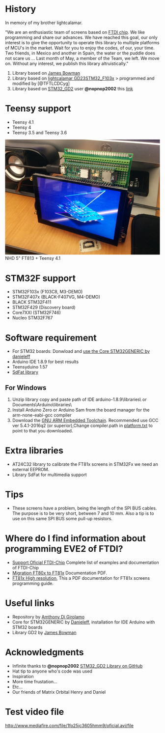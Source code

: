 # History
In  memory of my brother lightcalamar.

"We are an enthusiastic team of screens based on [FTDI chip](http://www.ftdichip.com/EVE.htm). We like programming and share our advances. 
We have reached this goal, our only interest is to give the opportunity to operate this library to multiple platforms of MCU's in the market. 
Wait for you to enjoy the codes, of our, your time.
Two friends, in Mexico and another in Spain, the water or the puddle does not scare us ...
Last month of May, a member of the Team, we left. We move on.
Without any interest, we publish this library altruistically."

1. Library based on [James Bowman](https://github.com/jamesbowman/gd2-lib)
2. Library based on [lightcalamar GD23STM32_F103x](https://github.com/lightcalamar/GD23STM32_F103x) > programmed and modified by [@TFTLCDCyg]
3. Library based on [STM32_GD2](https://github.com/nopnop2002/STM32_GD2) user **@nopnop2002** this [link](http://stm32duino.com/viewtopic.php?f=9&t=3466#p44477)

# Teensy support 
* Teensy 4.1	
* Teensy 4
* Teensy 3.5 and Teensy 3.6

![FT81xMania](NHD43.jpg?raw=true "GD23ZUTX")
NHD 5" FT813 + Teensy 4.1

# STM32F support
* STM32F103x (F103C8, M3-DEMO)
* STM32F407x (BLACK-F407VG, M4-DEMO)
* BLACK STM32F411 
* STM32F429 (Discovery board)
* Core7XXI (STM32F746)
* Nucleo STM32F767

# Software requirement
* For STM32 boards: Donwload and [use the Core STM32GENERIC by danieleff](https://github.com/danieleff/STM32GENERIC)
* Arduino IDE 1.8.9 for best results
* Teensyduino 1.57
* [SdFat library](https://github.com/greiman/SdFat)

## For Windows
1. Unzip library copy and paste path of IDE arduino-1.8.9\libraries\ or Documents\Arduino\libraries\
2. Install Arduino Zero or Arduino Sam from the board manager for the arm-none-eabi-gcc compiler
3. Download the [GNU ARM Embedded Toolchain](https://developer.arm.com/open-source/gnu-toolchain/gnu-rm/downloads).
   Recommended use GCC ver 5.4.1-2016q2 (or superior),Change compiler.path in [platform.txt](https://github.com/danieleff/STM32GENERIC/blob/master/STM32/platform.txt#L21) 
   to point to that you downloaded.   
   
# Extra libraries    
* AT24C32 library to calibrate the FT81x screens in STM32Fx we need an external EEPROM. 
* Library SdFat for multimedia support

# Tips
* These screens have a problem, being the length of the SPI BUS cables. The purpose is to be very short, between 7 and 10 mm. Also a tip is to use on this same SPI BUS some pull-up resistors. 

# Where do I find information about programming EVE2 of FTDI?
* [Support Oficial FTDI-Chip](http://www.ftdichip.com/Support/SoftwareExamples/FT800_Projects.htm#FT8xx_Selecting%20an%20LCD%20Display) Complete list of examples and documentation of FTDI-Chip
* [Migration FT80x to FT81x](http://www.ftdichip.com/Support/Documents/AppNotes/AN_390%20FT80x%20To%20FT81x%20Migration%20Guide.pdf) Documentation PDF.
* [FT81x High resolution](http://brtchip.com/wp-content/uploads/Support/Documentation/Datasheets/ICs/EVE/DS_FT81x.pdf), This a PDF documentation for FT81x screens programming guide.

# Useful links
* Repository by [Amthony Di Girolamo](https://github.com/AnthonyDiGirolamo/gd2-lib-sdfat-testing)
* Core for STM32GENERIC by [Danieleff](https://github.com/danieleff/STM32GENERIC), installation for IDE Arduino with STM32 boards
* Library GD2 by [James Bowman](https://github.com/jamesbowman/gd2-lib)

# Acknowledgments
- Infinite thanks to **@nopnop2002** [STM32_GD2 Library on GitHub](https://github.com/nopnop2002/STM32_GD2)
- Hat tip to anyone who's code was used
- Inspiration
- More time frustation...
- Etc...
- Our friends of Matrix Orbital Henry and Daniel

# Test video file
http://www.mediafire.com/file/1fo25jc3605hmm9/oficial.avi/file

